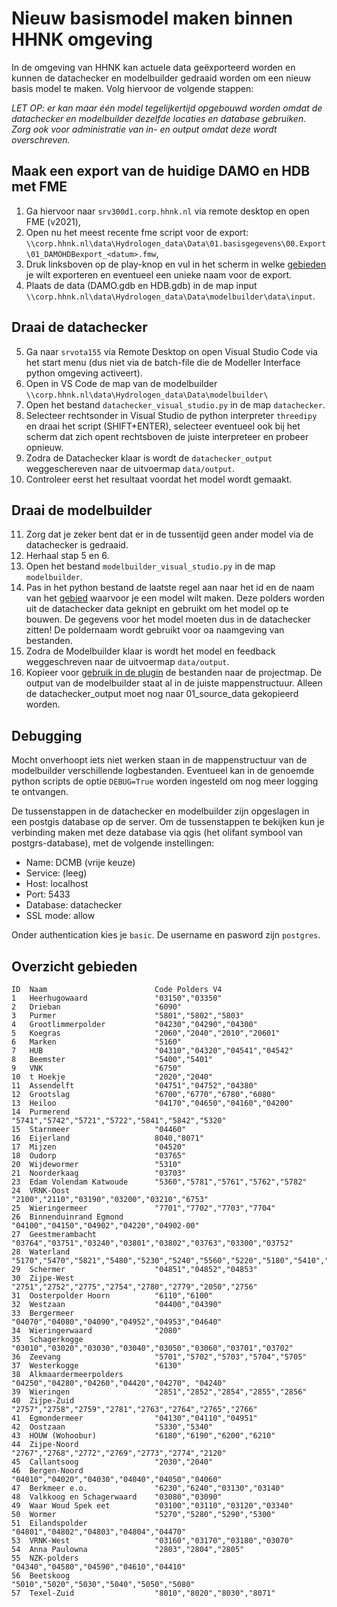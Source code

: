 # **Nieuw basismodel maken binnen HHNK omgeving**

In de omgeving van HHNK kan actuele data geëxporteerd worden en kunnen de datachecker en modelbuilder gedraaid worden om een nieuw basis model te maken. Volg hiervoor de volgende stappen:

*LET OP: er kan maar één model tegelijkertijd opgebouwd worden omdat de datachecker en modelbuilder dezelfde locaties en database gebruiken. Zorg ook voor administratie van in- en output omdat deze wordt overschreven.*

## Maak een export van de huidige DAMO en HDB met FME

1. Ga hiervoor naar `srv300d1.corp.hhnk.nl` via remote desktop en open FME (v2021), <br>
2. Open nu het meest recente fme script voor de export: `\\corp.hhnk.nl\data\Hydrologen_data\Data\01.basisgegevens\00.Export\01_DAMOHDBexport_<datum>.fmw`, <br>
3. Druk linksboven op de play-knop en vul in het scherm in welke [gebieden](#overzicht-gebieden) je wilt exporteren en eventueel een unieke naam voor de export. <br>
4. Plaats de data (DAMO.gdb en HDB.gdb) in de map input `\\corp.hhnk.nl\data\Hydrologen_data\Data\modelbuilder\data\input`. <br>

## Draai de datachecker

5. Ga naar `srvota155` via Remote Desktop on open Visual Studio Code via het start menu (dus niet via de batch-file die de Modeller Interface python omgeving activeert).
6. Open in VS Code de map van de modelbuilder `\\corp.hhnk.nl\data\Hydrologen_data\Data\modelbuilder\`
7. Open het bestand `datachecker_visual_studio.py` in de map `datachecker`.
8. Selecteer rechtsonder in Visual Studio de python interpreter `threedipy` en draai het script (SHIFT+ENTER), selecteer eventueel ook bij het scherm dat zich opent rechtsboven de juiste interpreteer en probeer opnieuw.
9. Zodra de Datachecker klaar is wordt de `datachecker_output` weggeschereven naar de uitvoermap `data/output`.
10. Controleer eerst het resultaat voordat het model wordt gemaakt.

## Draai de modelbuilder

11. Zorg dat je zeker bent dat er in de tussentijd geen ander model via de datachecker is gedraaid.
12. Herhaal stap 5 en 6.
13. Open het bestand `modelbuilder_visual_studio.py` in de map `modelbuilder`.
14. Pas in het python bestand de laatste regel aan naar het id en de naam van het [gebied](#overzicht-gebieden) waarvoor je een model wilt maken. Deze polders worden uit de datachecker data geknipt en gebruikt om het model op te bouwen. De gegevens voor het model moeten dus in de datachecker zitten! De poldernaam wordt gebruikt voor oa naamgeving van bestanden.
14. Zodra de Modelbuilder klaar is wordt het model en feedback weggeschreven naar de uitvoermap `data/output`.
15. Kopieer voor [gebruik in de plugin](../4_gebruik_plugin/b_project_starten.md) de bestanden naar de projectmap. De output van de modelbuilder staat al in de juiste mappenstructuur. Alleen de datachecker_output moet nog naar 01_source_data gekopieerd worden.

## Debugging
Mocht onverhoopt iets niet werken staan in de mappenstructuur van de modelbuilder verschillende logbestanden. Eventueel kan in de genoemde python scripts de optie `DEBUG=True` worden ingesteld om nog meer logging te ontvangen.

De tussenstappen in de datachecker en modelbuilder zijn opgeslagen in een postgis database op de server. Om de tussenstappen te bekijken kun je verbinding maken met deze database via qgis (het olifant symbool van postgrs-database), met de volgende instellingen:

* Name: DCMB (vrije keuze)
* Service: (leeg)
* Host: localhost
* Port: 5433
* Database: datachecker
* SSL mode: allow

Onder authentication kies je `basic`. De username en pasword zijn `postgres`.


## Overzicht gebieden

    ID	Naam						Code Polders V4
    1	Heerhugowaard				"03150","03350"
    2	Drieban						"6090"
    3	Purmer						"5801","5802","5803"
    4	Grootlimmerpolder			"04230","04290","04300"
    5	Koegras						"2060","2040","2010","20601"
    6	Marken						"5160"
    7	HUB				    		"04310","04320","04541","04542"
    8	Beemster					"5400","5401"
    9	VNK				    		"6750"
    10	t Hoekje					"2020","2040"
    11	Assendelft					"04751","04752","04380"
    12	Grootslag					"6700","6770","6780","6080"
    13	Heiloo						"04170","04650","04160","04200"
    14	Purmerend					"5741","5742","5721","5722","5841","5842","5320"
    15	Starnmeer					"04460"
    16	Eijerland					8040,"8071"
    17	Mijzen						"04520"
    18	Oudorp						"03765"
    20	Wijdewormer					"5310"
    21	Noorderkaag					"03703"
    23	Edam Volendam Katwoude		"5360","5781","5761","5762","5782"
    24	VRNK-Oost					"2100","2110","03190","03200","03210","6753"
    25	Wieringermeer				"7701","7702","7703","7704"
    26	Binnenduinrand Egmond		"04100","04150","04902","04220","04902-00"
    27	Geestmerambacht				"03764","03751","03240","03801","03802","03763","03300","03752"
    28	Waterland						"5170","5470","5821","5480","5230","5240","5560","5220","5180","5410","5250","5440","5500","5150","5510","5260","5520","5822","5200","5490","5210","5530","5540","5550","5570","5460","5600","5610","5620","5580","5390","5171"
    29	Schermer					"04851","04852","04853"
    30	Zijpe-West					"2751","2752","2775","2754","2780","2779","2050","2756"
    31	Oosterpolder Hoorn			"6110","6100"
    32	Westzaan					"04400","04390"
    33	Bergermeer					"04070","04080","04090","04952","04953","04640"
    34	Wieringerwaard				"2080"
    35	Schagerkogge				"03010","03020","03030","03040","03050","03060","03701","03702"
    36	Zeevang						"5701","5702","5703","5704","5705"
    37	Westerkogge					"6130"
    38	Alkmaardermeerpolders		"04250","04280","04260","04420","04270", "04240"
    39	Wieringen					"2851","2852","2854","2855","2856"
    40	Zijpe-Zuid					"2757","2758","2759","2781","2763","2764","2765","2766"
    41	Egmondermeer				"04130","04110","04951"
    42	Oostzaan					"5330","5340"
    43	HOUW (Wohoobur)				"6180","6190","6200","6210"
    44	Zijpe-Noord					"2767","2768","2772","2769","2773","2774","2120"
    45	Callantsoog					"2030","2040"
    46	Bergen-Noord				"04010","04020","04030","04040","04050","04060"
    47	Berkmeer e.o.				"6230","6240","03130","03140"
    48	Valkkoog en Schagerwaard	"03080","03090"
    49	Waar Woud Spek eet			"03100","03110","03120","03340"
    50	Wormer						"5270","5280","5290","5300"
    51	Eilandspolder				"04801","04802","04803","04804","04470"
    53	VRNK-West					"03160","03170","03180","03070"
    54	Anna Paulowna				"2803","2804","2805"
    55	NZK-polders					"04340","04580","04590","04610","04410"
    56	Beetskoog					"5010","5020","5030","5040","5050","5080"
    57	Texel-Zuid					"8010","8020","8030","8071"

